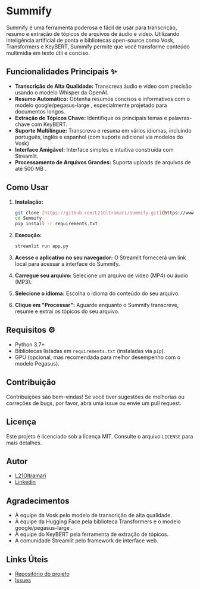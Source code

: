 # Summify ️

Summify é uma ferramenta poderosa e fácil de usar para transcrição, resumo e extração de tópicos de arquivos de áudio e vídeo. Utilizando inteligência artificial de ponta e bibliotecas open-source como Vosk, Transformers e KeyBERT, Summify permite que você transforme conteúdo multimídia em texto útil e conciso.

## Funcionalidades Principais ✨

* **Transcrição de Alta Qualidade:** Transcreva áudio e vídeo com precisão usando o modelo Whisper da OpenAI.
* **Resumo Automático:** Obtenha resumos concisos e informativos com o modelo google/pegasus-large , especialmente projetado para documentos longos.
* **Extração de Tópicos Chave:** Identifique os principais temas e palavras-chave com KeyBERT.
* **Suporte Multilíngue:** Transcreva e resuma em vários idiomas, incluindo português, inglês e espanhol (com suporte adicional via modelos do Vosk)
* **Interface Amigável:** Interface simples e intuitiva construída com Streamlit.
* **Processamento de Arquivos Grandes:** Suporta uploads de arquivos de até 500 MB .

## Como Usar 

1.  **Instalação:**
    
    ```bash
    git clone [https://github.com/L21Oltramari/Summify.git](https://www.google.com/search?q=https://github.com/L21Oltramari/Summify.git)
    cd Summify
    pip install -r requirements.txt
    ```
    
2.  **Execução:**
    
    ```bash
    streamlit run app.py
    ```
    
3.  **Acesse o aplicativo no seu navegador:** O Streamlit fornecerá um link local para acessar a interface do Summify.
4.  **Carregue seu arquivo:** Selecione um arquivo de vídeo (MP4) ou áudio (MP3).
5.  **Selecione o idioma:** Escolha o idioma do conteúdo do seu arquivo.
6.  **Clique em "Processar":** Aguarde enquanto o Summify transcreve, resume e extrai os tópicos do seu arquivo.

## Requisitos ⚙️

* Python 3.7+
* Bibliotecas listadas em `requirements.txt` (instaladas via `pip`).
* GPU (opcional, mas recomendada para melhor desempenho com o modelo Pegasus).

## Contribuição 

Contribuições são bem-vindas! Se você tiver sugestões de melhorias ou correções de bugs, por favor, abra uma issue ou envie um pull request.

## Licença 

Este projeto é licenciado sob a licença MIT. Consulte o arquivo `LICENSE` para mais detalhes.

## Autor ‍

* [L21Oltramari](https://github.com/L21Oltramari)
* [Linkedin](https://www.linkedin.com/in/leonardo-oltramari-317761165/)

## Agradecimentos 

* À equipe da Vosk pelo modelo de transcrição de alta qualidade.
* À equipe da Hugging Face pela biblioteca Transformers e o modelo google/pegasus-large .
* À equipe do KeyBERT pela ferramenta de extração de tópicos.
* A comunidade Streamlit pelo framework de interface web.

## Links Úteis 
 
* [Repositório do projeto](https://github.com/L21Oltramari/Summify)
* [Issues](https://github.com/L21Oltramari/Summify/issues)
